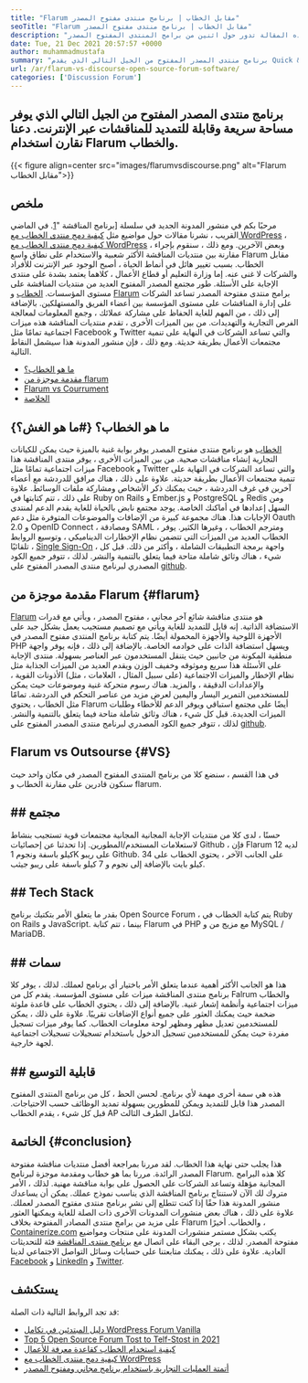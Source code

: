 ```yaml
---
title: "Flarum مقابل الخطاب | برنامج منتدى مفتوح المصدر" 
seoTitle: "Flarum مقابل الخطاب | برنامج منتدى مفتوح المصدر" 
description: "هذه المقالة تدور حول اثنين من برامج المنتدى المفتوح المصدر Flarum مقابل الخطاب. كلا البرنامجين مستضافة ذاتيا ويقدم ميزات المنتدى الحديثة للمناقشة." 
date: Tue, 21 Dec 2021 20:57:57 +0000
author: muhammadmustafa
summary: "برنامج منتدى المصدر المفتوح من الجيل التالي الذي يقدم Quick & amp ؛ مساحة قابلة للتمديد للمناقشات عبر الإنترنت. دعنا نقارن استخدام Flarum والخطاب." 
url: /ar/flarum-vs-discourse-open-source-forum-software/
categories: ['Discussion Forum']
---
```


## برنامج منتدى المصدر المفتوح من الجيل التالي الذي يوفر مساحة سريعة وقابلة للتمديد للمناقشات عبر الإنترنت. دعنا نقارن استخدام Flarum والخطاب.

{{< figure align=center src="images/flarumvsdiscourse.png" alt="Flarum مقابل الخطاب">}}


## ملخص
مرحبًا بكم في منشور المدونة الجديد في سلسلة [برنامج المناقشة "[1]. في الماضي القريب ، نشرنا مقالات حول مواضيع مثل [كيفية دمج منتدى الخطاب مع WordPress][2] ، [كيفية دمج منتدى الخطاب مع WordPress][2] ، وبعض الآخرين. ومع ذلك ، سنقوم بإجراء مقارنة بين منتديات المناقشة الأكثر شعبية والاستخدام على نطاق واسع Flarum مقابل الخطاب. بسبب تغيير هائل في أنماط الحياة ، أصبح الوجود عبر الإنترنت للأفراد والشركات لا غنى عنه. إما وزارة التعليم أو قطاع الأعمال ، كلاهما يعتمد بشدة على منتدى الإجابة على الأسئلة.
طور مجتمع المصدر المفتوح العديد من منتديات المناقشة على مستوى المؤسسات. [الخطاب][3] و [Flarum][4] برامج منتدى مفتوحة المصدر تساعد الشركات على إدارة المناقشات على مستوى المؤسسة بين أعضاء الفريق والمستهلكين. بالإضافة إلى ذلك ، من المهم للغاية الحفاظ على مشاركة عملائك ، وجمع المعلومات لمعالجة الفرص التجارية والتهديدات. من بين الميزات الأخرى ، تقدم منتديات المناقشة هذه ميزات اجتماعية تمامًا مثل Facebook و Twitter والتي تساعد الشركات في النهاية على تنمية مجتمعات الأعمال بطريقة حديثة. ومع ذلك ، فإن منشور المدونة هذا سيشمل النقاط التالية.
  * [ما هو الخطاب؟][5]
  * [مقدمة موجزة من flarum][6]
  * [Flarum vs Courrument][7]
  * [الخلاصة][8]

## ما هو الخطاب؟   {#ما هو الغش؟}
[الخطاب][3] هو برنامج منتدى مفتوح المصدر يوفر بوابة غنية بالميزة حيث يمكن للكيانات التجارية إنشاء مناقشات صحية. من بين الميزات الأخرى ، يوفر منتدى المناقشة هذا ميزات اجتماعية تمامًا مثل Facebook و Twitter والتي تساعد الشركات في النهاية على تنمية مجتمعات الأعمال بطريقة حديثة. علاوة على ذلك ، هناك مرافق للدردشة مع أعضاء آخرين في غرف الدردشة ، حيث يمكنك ذكر الأشخاص ومشاركة ملفات الوسائط. علاوة على ذلك ، تتم كتابتها في Ruby on Rails و Ember.js و PostgreSQL و Redis ومن السهل إعدادها في أماكنك الخاصة.
يوجد مجتمع نابض بالحياة للغاية يقدم الدعم لمنتدى الإجابات هذا. هناك مجموعة كبيرة من الإضافات والموضوعات المتوفرة مثل دعم Oauth 2.0 و OpenID Connect ، ومصادقة SAML ، ومترجم الخطاب ، وغيرها الكثير. يوفر الخطاب العديد من الميزات التي تتضمن نظام الإخطارات الديناميكي ، وتوسيع الروابط تلقائيًا ، [Single Sign-On][9] ، واجهة برمجة التطبيقات الشاملة ، وأكثر من ذلك. قبل كل شيء ، هناك وثائق شاملة متاحة فيما يتعلق بالتنمية والنشر. لذلك ، تتوفر جميع الكود المصدري لبرنامج منتدى المصدر المفتوح على [github][10].

## مقدمة موجزة من Flarum   {#flarum}
[Flarum][4] هو منتدى مناقشة شائع آخر مجاني ، مفتوح المصدر ، ويأتي مع قدرات الاستضافة الذاتية. إنه قابل للتمديد للغاية ويأتي مع تصميم مستجيب يعمل بشكل جيد على الأجهزة اللوحية والأجهزة المحمولة أيضًا. يتم كتابة برنامج المنتدى مفتوح المصدر في PHP ويسهل استضافة الذات على خوادمه الخاصة. بالإضافة إلى ذلك ، فإنه يوفر واجهة منطقية المكونة من جانبين حيث يتنقل المستخدمون عبر العناصر بسهولة.
منتدى الإجابة على الأسئلة هذا سريع وموثوقه وخفيف الوزن ويقدم العديد من الميزات الجذابة مثل نظام الإخطار والميزات الاجتماعية (على سبيل المثال ، العلامات ، مثل) الأذونات القوية ، والإعدادات الدقيقة ، والمزيد. هناك رسوم متحركة غنية وموضوعات حيث يمكن للمستخدمين التمرير اليسار واليمين لعرض مزيد من عناصر التحكم في الدردشة. تمامًا مثل الخطاب ، يحتوي Flarum أيضًا على مجتمع استباقي ويوفر الدعم للأخطاء وطلبات الميزات الجديدة. قبل كل شيء ، هناك وثائق شاملة متاحة فيما يتعلق بالتنمية والنشر. لذلك ، تتوفر جميع الكود المصدري لبرنامج منتدى المصدر المفتوح على [github][10].

## Flarum vs Outsourse   {#VS}
في هذا القسم ، سنضع كلا من برنامج المنتدى المفتوح المصدر في مكان واحد حيث سنكون قادرين على مقارنة الخطاب و flarum.

## ## مجتمع
حسنًا ، لدى كلا من منتديات الإجابة المجانية المجانية مجتمعات قوية تستجيب بنشاط لاستعلامات المستخدم/المطورين. إذا تحدثنا عن إحصائيات Github ، فإن Flarum لديه 12 كيلو باسفة ونجوم 1K على ريبو Github. على الجانب الآخر ، يحتوي الخطاب على 34 كيلو بايت بالإضافة إلى نجوم و 7 كيلو باسفة على ريبو جيثب.

## ## Tech Stack
بقدر ما يتعلق الأمر بتكتيك برنامج Open Source Forum ، يتم كتابة الخطاب في Ruby on Rails و JavaScript. بينما ، تتم كتابة Flarum في PHP مع مزيج من و MySQL / MariaDB.

## ## **سمات**
هذا هو الجانب الأكثر أهمية عندما يتعلق الأمر باختيار أي برنامج لعملك. لذلك ، يوفر كلا برنامج منتدى المناقشة ميزات على مستوى المؤسسة. يقدم كل من Falrum والخطاب ميزات اجتماعية وأنظمة إشعار غنية. بالإضافة إلى ذلك ، يحتوي الخطاب على قاعدة ملوثة ضخمة حيث يمكنك العثور على جميع أنواع الإضافات تقريبًا. علاوة على ذلك ، يمكن للمستخدمين تعديل مظهر ومظهر لوحة معلومات الخطاب. كما يوفر ميزات تسجيل مفردة حيث يمكن للمستخدمين تسجيل الدخول باستخدام تسجيلات تسجيلات اجتماعية لجهة خارجية.

## ## قابلية التوسيع
هذه هي سمة أخرى مهمة لأي برنامج. لحسن الحظ ، كل من برنامج المنتدى المفتوح المصدر هذا قابل للتمديد ويمكن للمطورين بسهولة تمديد الوظائف حسب الاحتياجات. قبل كل شيء ، يقدم الخطاب AP لتكامل الطرف الثالث.

## الخاتمة   {#conclusion}
هذا يجلب حتى نهاية هذا الخطاب. لقد مررنا بمراجعة أفضل منتديات مناقشة مفتوحة المصدر الرائدة. مررنا بما هو خطاب ومقدمة موجزة لبرنامج Flarum. كلا هذه البرامج المجانية مؤهلة وتساعد الشركات على الحصول على بوابة مناقشة مهنية. لذلك ، الأمر متروك لك الآن لاستنتاج برنامج المناقشة الذي يناسب نموذج عملك. يمكن أن يساعدك منشور المدونة هذا حقًا إذا كنت تتطلع إلى نشر برنامج منتدى مفتوح المصدر لعملك. علاوة على ذلك ، هناك بعض منشورات المدونات الأخرى ذات الصلة للغاية ويمكنها العثور على مزيد من برامج منتدى المصادر المفتوحة بخلاف Flarum والخطاب.
أخيرًا ، [Containerize.com][11] يكتب بشكل مستمر منشورات المدونة على منتجات ومواضيع مفتوحة المصدر. لذلك ، يرجى البقاء على اتصال مع [][12][برنامج منتدى المناقشة][1] فئة للتحديثات العادية. علاوة على ذلك ، يمكنك متابعتنا على حسابات وسائل التواصل الاجتماعي لدينا [Facebook][13] و [LinkedIn][14] و [Twitter][15].

## يستكشف
قد تجد الروابط التالية ذات الصلة:
  * [دليل المبتدئين في تكامل WordPress Forum Vanilla][16]
  * [Top 5 Open Source Forum Tost to Telf-Stost in 2021][17]
  * [كيفية استخدام الخطاب كقاعدة معرفة للأعمال][18]
  * [كيفية دمج منتدى الخطاب مع WordPress][2]
  * [أتمتة العمليات التجارية باستخدام برنامج مجاني ومفتوح المصدر][19]

  
[1]: https://products.containerize.com/discussion-forum/
[2]: https://blog.containerize.com/blogging/how-to-integrate-discourse-forum-with-wordpress/
[3]: https://products.containerize.com/discussion-forum/discourse/
[4]: https://products.containerize.com/discussion-forum/flarum/
[5]: #What-is-Discourse?
[6]: #flarum
[7]: #vs
[8]: #Conclusion
[9]: https://products.containerize.com/single-sign-on/
[10]: https://github.com/discourse/discourse
[11]: https://www.containerize.com/
[12]: https://products.containerize.com/video-editing-software
[13]: https://web.facebook.com/containerize
[14]: https://www.linkedin.com/company/containerize/
[15]: https://twitter.com/containerize_co
[16]: https://blog.containerize.com/blogging/how-to-a-install-plugin-in-wordpress-vanilla-forum/
[17]: https://blog.containerize.com/discussion-forum/top-5-free-open-source-discussion-forum-software-in-2021/
[18]: https://blog.containerize.com/discussion-forum/how-to-use-discourse-as-a-knowledge-base/
[19]: https://blog.containerize.com/blogging/automate-business-operations-using-open-source-software/

